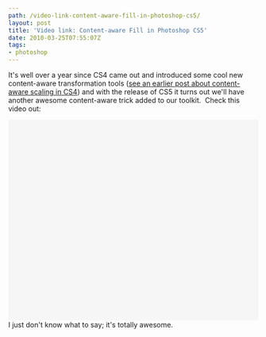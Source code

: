 ```yaml
---
path: /video-link-content-aware-fill-in-photoshop-cs5/
layout: post
title: 'Video link: Content-aware Fill in Photoshop CS5'
date: 2010-03-25T07:55:07Z
tags:
- photoshop
---
```


It's well over a year since CS4 came out and introduced some cool new content-aware transformation tools (<a href="http://www.psyked.co.uk/adobe/photoshop/a-reason-why-photoshop-cs4-kicks-ass.htm" target="_blank">see an earlier post about content-aware scaling in CS4</a>) and with the release of CS5 it turns out we'll have another awesome content-aware trick added to our toolkit.  Check this video out:
<div style="background-color: #f6f6f6; padding: 10px;"><object classid="clsid:d27cdb6e-ae6d-11cf-96b8-444553540000" width="480" height="385" codebase="http://download.macromedia.com/pub/shockwave/cabs/flash/swflash.cab#version=6,0,40,0"><param name="allowFullScreen" value="true" /><param name="allowscriptaccess" value="always" /><param name="src" value="http://www.youtube.com/v/NH0aEp1oDOI&amp;hl=en_GB&amp;fs=1&amp;" /><param name="allowfullscreen" value="true" /><embed type="application/x-shockwave-flash" width="480" height="385" src="http://www.youtube.com/v/NH0aEp1oDOI&amp;hl=en_GB&amp;fs=1&amp;" allowscriptaccess="always" allowfullscreen="true"></embed></object></div>
I just don't know what to say; it's totally awesome.